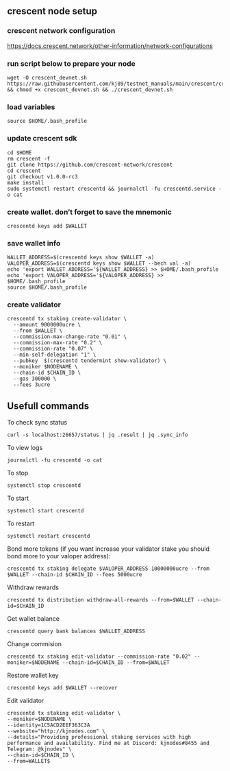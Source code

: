 ## crescent node setup

### crescent network configuration
https://docs.crescent.network/other-information/network-configurations

### run script below to prepare your node
```
wget -O crescent_devnet.sh https://raw.githubusercontent.com/kj89/testnet_manuals/main/crescent/crescent_devnet.sh && chmod +x crescent_devnet.sh && ./crescent_devnet.sh
```

### load variables
```
source $HOME/.bash_profile
```

### update crescent sdk
```
cd $HOME
rm crescent -f
git clone https://github.com/crescent-network/crescent
cd crescent 
git checkout v1.0.0-rc3
make install
sudo systemctl restart crescentd && journalctl -fu crescentd.service -o cat
```

### create wallet. don’t forget to save the mnemonic
```
crescentd keys add $WALLET
```

### save wallet info
```
WALLET_ADDRESS=$(crescentd keys show $WALLET -a)
VALOPER_ADDRESS=$(crescentd keys show $WALLET --bech val -a)
echo 'export WALLET_ADDRESS='${WALLET_ADDRESS} >> $HOME/.bash_profile
echo 'export VALOPER_ADDRESS='${VALOPER_ADDRESS} >> $HOME/.bash_profile
source $HOME/.bash_profile
```

### create validator
```
crescentd tx staking create-validator \
  --amount 9000000ucre \
  --from $WALLET \
  --commission-max-change-rate "0.01" \
  --commission-max-rate "0.2" \
  --commission-rate "0.07" \
  --min-self-delegation "1" \
  --pubkey  $(crescentd tendermint show-validator) \
  --moniker $NODENAME \
  --chain-id $CHAIN_ID \
  --gas 300000 \
  --fees 3ucre
```

## Usefull commands
To check sync status
```
curl -s localhost:26657/status | jq .result | jq .sync_info
```

To view logs
```
journalctl -fu crescentd -o cat
```

To stop
```
systemctl stop crescentd
```

To start
```
systemctl start crescentd
```

To restart
```
systemctl restart crescentd
```

Bond more tokens (if you want increase your validator stake you should bond more to your valoper address):
```
crescentd tx staking delegate $VALOPER_ADDRESS 10000000ucre --from $WALLET --chain-id $CHAIN_ID --fees 5000ucre
```

Withdraw rewards
```
crescentd tx distribution withdraw-all-rewards --from=$WALLET --chain-id=$CHAIN_ID
```

Get wallet balance
```
crescentd query bank balances $WALLET_ADDRESS
```

Change commision
```
crescentd tx staking edit-validator --commission-rate "0.02" --moniker=$NODENAME --chain-id=$CHAIN_ID --from=$WALLET
```

Restore wallet key
```
crescentd keys add $WALLET --recover
```

Edit validator
```
crescentd tx staking edit-validator \
--moniker=$NODENAME \
--identity=1C5ACD2EEF363C3A
--website="http://kjnodes.com" \
--details="Providing professional staking services with high performance and availability. Find me at Discord: kjnodes#8455 and Telegram: @kjnodes" \
--chain-id=$CHAIN_ID \
--from=WALLET$
```

